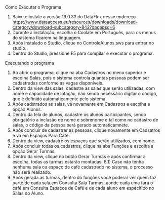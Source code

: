 Como Executar o Programa
1) Baixe e instale a versão 19.0.33 do DataFlex nesse endereço https://www.dataaccess.eu/resources/downloads/download-category/download-subcategory-842?dagapsg=6
2) Durante a instalação, escolha o Coolate em Português, para os menus do sistema ficarem na linguagem.
3) Após instalado o Studio, clique no ControleAlunos.sws para entrar no studio.
4) Dentro do Studio, pressione F5 para compilar e executar o programa.

Executando o programa
1) Ao abrir o programa, clique na aba Cadastros no menu superior e escolha Salas, pois o sistema controla quantas pessoas podem ser cadastradas conforme as vagas disponíveis.
2) Dentro da view das salas, cadastre as salas que serão utilizadas, com nome e capacidade de lotação, não sendo necessário digitar o código, que é definido automaticamente pelo sistema.
3) Após cadstrados as salas, vá novamente em Cadastros e escolha a opção Alunos.
4) Dentro da tela de alunos, cadastre os alunos participantes, sendo obrigatório a inclusão de nome e sobrenome e tal como no cadastro de salas, o código da pessoa será gerado automaticamnete.
5) Após concluir de cadastrar as pessoas, clique novamente em Cadsatros e vá em Espaços Para Café.
6) Dentro da view, cadastre os espaços que serão utilizados, com nome.
7) Após concluir todas os cadastros, clique na aba Funções e escolha a opção Gerar Turmas.
8) Dentro da view, clique no botão Gerar Turmas e após confirmar a escolha, todas as turmas estarão montadas.
8.1) Caso não tenha nenhuma sala ou espaço de café cadastrado no sistema, o processo não será realizado.
9) Após gerada as turmas, dentro do funções você poderar ver quem faz parte de cada sala em Consulta Sala Turmas, aonde cada uma fará o café em Consulta Espaços de Café e de cada aluno em específico no Salas do Aluno.

